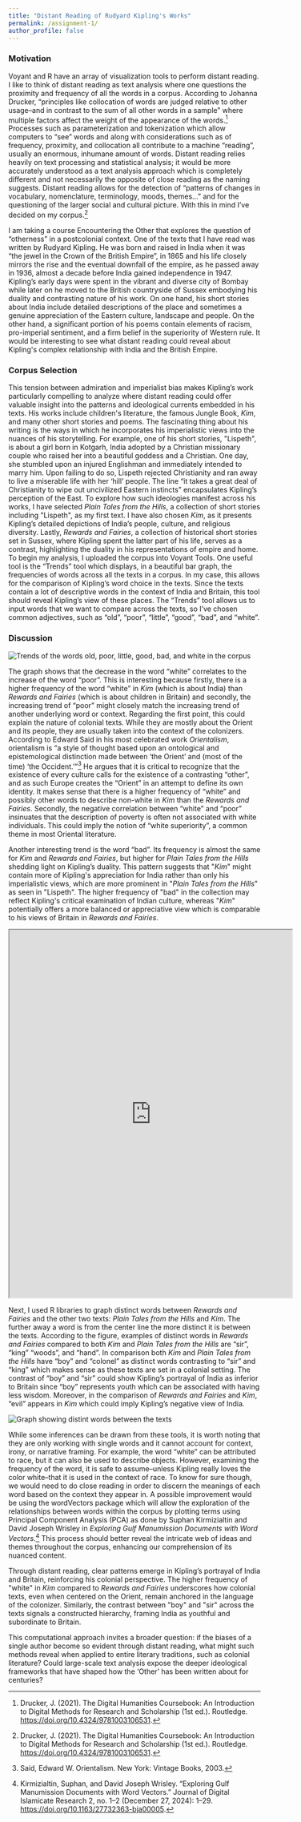 ```yaml
---
title: "Distant Reading of Rudyard Kipling's Works"
permalink: /assignment-1/
author_profile: false
---
```

### Motivation
Voyant and R have an array of visualization tools to perform distant reading. I like to think of distant reading as text analysis where one questions the proximity and frequency of all the words in a corpus. According to Johanna Drucker, “principles like collocation of words are judged relative to other usage–and in contrast to the sum of all other words in a sample” where multiple factors affect the weight of the appearance of the words.[^1] Processes such as parameterization and tokenization which allow computers to “see” words and along with considerations such as of frequency, proximity, and collocation all contribute to a machine “reading”, usually an enormous, inhumane amount of words. Distant reading relies heavily on text processing and statistical analysis; it would be more accurately understood as a text analysis approach which is completely different and not necessarily the opposite of close reading as the naming suggests. Distant reading allows for the detection of “patterns of changes in vocabulary, nomenclature, terminology, moods, themes…” and for the questioning of the larger social and cultural picture. With this in mind I’ve decided on my corpus.[^1]

I am taking a course Encountering the Other that explores the question of “otherness” in a postcolonial context. One of the texts that I have read was written by Rudyard Kipling. He was born and raised in India when it was “the jewel in the Crown of the British Empire”, in 1865 and his life closely mirrors the rise and the eventual downfall of the empire, as he passed away in 1936, almost a decade before India gained independence in 1947. Kipling’s early days were spent in the vibrant and diverse city of Bombay while later on he moved to the British countryside of Sussex embodying his duality and contrasting nature of his work. On one hand, his short stories about India include detailed descriptions of the place and sometimes a genuine appreciation of the Eastern culture, landscape and people. On the other hand, a significant portion of his poems contain elements of racism, pro-imperial sentiment, and a firm belief in the superiority of Western rule. It would be interesting to see what distant reading could reveal about Kipling's complex relationship with India and the British Empire.

### Corpus Selection
This tension between admiration and imperialist bias makes Kipling’s work particularly compelling to analyze where distant reading could offer valuable insight into the patterns and ideological currents embedded in his texts. His works include children's literature, the famous Jungle Book, _Kim_, and many other short stories and poems. The fascinating thing about his writing is the ways in which he incorporates his imperialistic views into the nuances of his storytelling. For example, one of his short stories, "Lispeth", is about a girl born in Kotgarh, India adopted by a Christian missionary couple who raised her into a beautiful goddess and a Christian. One day, she stumbled upon an injured Englishman and immediately intended to marry him. Upon failing to do so, Lispeth rejected Christianity and ran away to live a miserable life with her ‘hill’ people. The line “it takes a great deal of Christianity to wipe out uncivilized Eastern instincts” encapsulates Kipling’s perception of the East. To explore how such ideologies manifest across his works, I have selected _Plain Tales from the Hills_, a collection of short stories including "Lispeth", as my first text. I have also chosen _Kim_, as it presents Kipling’s detailed depictions of India’s people, culture, and religious diversity. Lastly, _Rewards and Fairies_, a collection of historical short stories set in Sussex, where Kipling spent the latter part of his life, serves as a contrast, highlighting the duality in his representations of empire and home.
To begin my analysis, I uploaded the corpus into Voyant Tools. One useful tool is the “Trends” tool which displays, in a beautiful bar graph, the frequencies of words across all the texts in a corpus. In my case, this allows for the comparison of Kipling’s word choice in the texts. Since the texts contain a lot of descriptive words in the context of India and Britain, this tool should reveal Kipling’s view of these places. The “Trends” tool allows us to input words that we want to compare across the texts, so I’ve chosen common adjectives, such as “old”, “poor”, “little”, “good”, “bad”, and “white”. 

### Discussion
![Trends of the words old, poor, little, good, bad, and white in the corpus](./assets/images/trends.png)

The graph shows that the decrease in the word “white” correlates to the increase of the word “poor”. This is interesting because firstly, there is a higher frequency of the word “white” in _Kim_ (which is about India) than _Rewards and Fairies_ (which is about children in Britain) and secondly, the increasing trend of “poor” might closely match the increasing trend of another underlying word or context. Regarding the first point, this could explain the nature of colonial texts. While they are mostly about the Orient and its people, they are usually taken into the context of the colonizers. According to Edward Said in his most celebrated work _Orientalism_, orientalism is “a style of thought based upon an ontological and epistemological distinction made between ‘the Orient’ and (most of the time) ‘the Occident.’”[^2] He argues that it is critical to recognize that the existence of every culture calls for the existence of a contrasting “other”, and as such Europe creates the “Orient” in an attempt to define its own identity. It makes sense that there is a higher frequency of “white” and possibly other words to describe non-white in _Kim_ than the _Rewards and Fairies_. Secondly, the negative correlation between “white” and “poor” insinuates that the description of poverty is often not associated with white individuals. This could imply the notion of “white superiority”, a common theme in most Oriental literature. 

Another interesting trend is the word “bad”. Its frequency is almost the same for _Kim_ and _Rewards and Fairies_, but higher for _Plain Tales from the Hills_ shedding light on Kipling’s duality. This pattern suggests that "_Kim_" might contain more of Kipling's appreciation for India rather than only his imperialistic views, which are more prominent in "_Plain Tales from the Hills_" as seen in "Lispeth". The higher frequency of "bad" in the collection may reflect Kipling's critical examination of Indian culture, whereas "_Kim_" potentially offers a more balanced or appreciative view which is comparable to his views of Britain in _Rewards and Fairies_. 

<iframe style='width: 565px; height: 735px;' src='https://voyant-tools.org/tool/Trends/?query=bad*&query=bad&query=good&query=little&query=poor&query=white&query=old&corpus=f1ccc29ec5b2cd6eba8fa7fd1f3f6af5'></iframe> 

Next, I used R libraries to graph distinct words between _Rewards and Fairies_ and the other two texts: _Plain Tales from the Hills_ and _Kim_. The further away a word is from the center line the more distinct it is between the texts. According to the figure, examples of distinct words in _Rewards and Fairies_ compared to both _Kim_ and _Plain Tales from the Hills_ are “sir”, “king” “woods”, and “hand”. In comparison both _Kim_ and _Plain Tales from the Hills_ have “boy” and “colonel” as distinct words contrasting to “sir” and “king” which makes sense as these texts are set in a colonial setting. The contrast of “boy” and “sir” could show Kipling’s portrayal of India as inferior to Britain since “boy” represents youth which can be associated with having less wisdom. Moreover, in the comparison of _Rewards and Fairies_ and _Kim_, “evil” appears in _Kim_ which could imply Kipling’s negative view of India. 

![Graph showing distint words between the texts](./assets/images/distinct.png)

While some inferences can be drawn from these tools, it is worth noting that they are only working with single words and it cannot account for context, irony, or narrative framing. For example, the word “white” can be attributed to race, but it can also be used to describe objects. However, examining the frequency of the word, it is safe to assume–unless Kipling really loves the color white–that it is used in the context of race. To know for sure though, we would need to do close reading in order to discern the meanings of each word based on the context they appear in. A possible improvement would be using the wordVectors package which will allow the exploration of the relationships between words within the corpus by plotting terms using Principal Component Analysis (PCA) as done by Suphan Kirmizialtin and David Joseph Wrisley in _Exploring Gulf Manumission Documents with Word Vectors_.[^3] This process should better reveal the intricate web of ideas and themes throughout the corpus, enhancing our comprehension of its nuanced content.

Through distant reading, clear patterns emerge in Kipling’s portrayal of India and Britain, reinforcing his colonial perspective. The higher frequency of "white" in _Kim_ compared to _Rewards and Fairies_ underscores how colonial texts, even when centered on the Orient, remain anchored in the language of the colonizer. Similarly, the contrast between "boy" and "sir" across the texts signals a constructed hierarchy, framing India as youthful and subordinate to Britain. 

This computational approach invites a broader question: if the biases of a single author become so evident through distant reading, what might such methods reveal when applied to entire literary traditions, such as colonial literature? Could large-scale text analysis expose the deeper ideological frameworks that have shaped how the ‘Other’ has been written about for centuries?

[^1]: Drucker, J. (2021). The Digital Humanities Coursebook: An Introduction to Digital Methods for Research and Scholarship (1st ed.). Routledge. https://doi.org/10.4324/9781003106531.

[^2]: Said, Edward W. Orientalism. New York: Vintage Books, 2003. 

[^3]: Kirmizialtin, Suphan, and David Joseph Wrisley. “Exploring Gulf Manumission Documents with Word Vectors.” Journal of Digital Islamicate Research 2, no. 1–2 (December 27, 2024): 1–29. https://doi.org/10.1163/27732363-bja00005. 


